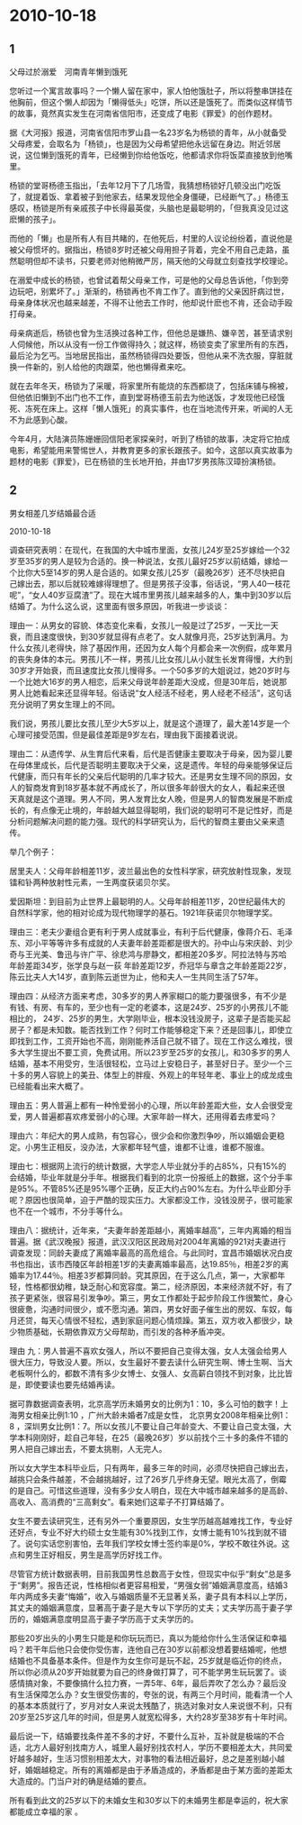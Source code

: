 # 2010-10-18

## 1

父母过於溺爱　河南青年懒到饿死

您听过一个寓言故事吗？一个懒人留在家中，家人怕他饿肚子，所以将整串饼挂在他胸前，但这个懒人却因为「懒得低头」吃饼，所以还是饿死了。而类似这样情节的故事，竟然真实发生在河南省信阳市，还变成了电影《罪爱》的创作题材。 

据《大河报》报道，河南省信阳市罗山县一名23岁名为杨锁的青年，从小就备受父母疼爱，会取名为「杨锁」，也是因为父母希望把他永远留在身边。附近邻居说，这位懒到饿死的青年，已经懒到你给他饭吃，他都请求你将饭菜直接放到他嘴里。 

杨锁的堂哥杨德玉指出，「去年12月下了几场雪，我猜想杨锁好几顿没出门吃饭了，就提着饭、拿着被子到他家去，结果发现他全身僵硬，已经断气了。」杨德玉感叹，杨锁是所有亲戚孩子中长得最英俊，头脑也是最聪明的，「但我真没见过这麽懒的孩子」。 

而他的「懒」也是所有人有目共睹的，在他死后，村里的人议论纷纷着，直说他是被父母惯坏的。据指出，杨锁8岁时还被父母用担子背着，完全不用自己走路，虽然聪明但却不读书，只要老师对他稍微严厉，隔天他的父母就立刻查找学校理论。 

在溺爱中成长的杨锁，也曾试着帮父母亲工作，可是他的父母总告诉他，「你到旁边玩吧，别累坏了。」渐渐的，杨锁再也不肯工作了。直到他的父亲因肝病过世，母亲身体状况也越来越差，不得不让他去工作时，他却说什麽也不肯，还会动手殴打母亲。 

母亲病逝后，杨锁也曾为生活换过各种工作，但他总是嫌热、嫌辛苦，甚至请求别人伺候他，所以从没有一份工作做得持久；就这样，杨锁变卖了家里所有的东西，最后沦为乞丐。当地居民指出，虽然杨锁得四处要饭，但他从来不洗衣服，穿脏就换一件新的，别人给他的肉跟菜，他也懒得煮来吃。 

就在去年冬天，杨锁为了采暖，将家里所有能烧的东西都烧了，包括床铺与棉被，但他依旧懒到不出门也不工作，直到堂哥杨德玉前去为他送饭，才发现他已经饿死、冻死在床上。这样「懒人饿死」的真实事件，也在当地流传开来，听闻的人无不为此感到心酸。 

今年4月，大陆演员陈姗姗回信阳老家探亲时，听到了杨锁的故事，决定将它拍成电影，希望能用来警惕世人，并教育更多的家长跟孩子。如今，这部以真实故事为题材的电影《罪爱》，已在杨锁的生长地开拍，并由17岁男孩陈汉璋扮演杨锁。

## 2

男女相差几岁结婚最合适

2010-10-18

调查研究表明：在现代，在我国的大中城市里面，女孩儿24岁至25岁嫁给一个32岁至35岁的男人是较为合适的。换一种说法，女孩儿最好25岁以前结婚，嫁给一个比你大5至14岁的男人是合适的。如果女孩儿25岁（最晚26岁）还不尽快把自己嫁出去，那以后就较难嫁得理想了。但是男孩子没事，俗话说，“男人40一枝花呢”，“女人40岁豆腐渣”了。现在大城市里男孩儿越来越多的人，集中到30岁以后结婚了。为什么这么说，这里面有很多原因，听我进一步谈谈：

理由一：从男女的容貌、体态变化来看，女孩儿一般是过了25岁，一天比一天衰，而且速度很快，到30岁就显得有点老了。女人就像月亮，25岁达到满月。为什么女孩儿老得快，除了基因作用，还因为女人每个月都会来一次例假，成年累月的丧失身体的本元。男孩儿不一样，男孩儿比女孩儿从小就生长发育得慢，大约到30岁才开始衰，而且速度比女孩儿慢得多。一个50多岁的大姐说过，她20岁时与一个比她大16岁的男人相恋，后来父母说年龄差距大没成，但是30年后，她说那男人比她看起来还显得年轻。俗话说“女人经活不经老，男人经老不经活”，这句话充分说明了男女生理上的不同。

我们说，男孩儿要比女孩儿至少大5岁以上，就是这个道理了，最大差14岁是一个心理可接受范围，但是最佳差距是9岁左右，理由我下面接着说说。

理由二：从遗传学、从生育后代来看，后代是否健康主要取决于母亲，因为婴儿要在母体里成长，后代是否聪明主要取决于父亲，这是遗传。年轻的母亲能够保证后代健康，而只有年长的父亲后代聪明的几率才较大。还是男女生理不同的原因，女人的智商发育到18岁基本就不再成长了，所以很多年龄很大的女人，看起来还很天真就是这个道理。男人不同，男人发育比女人晚，但是男人的智商发展是不断成长的，有点像无止境的，年龄越大越显得聪明，我们说的聪明可不是记性好，而是分析问题解决问题的能力强。现代的科学研究认为，后代的智商主要由父亲来遗传。

举几个例子：

居里夫人：父母年龄相差11岁，波兰最出色的女性科学家，研究放射性现象，发现镭和钋两种放射性元素，一生两度获诺贝尔奖。

爱因斯坦：到目前为止世界上最聪明的人。父母年龄相差11岁，20世纪最伟大的自然科学家，他的相对论成为现代物理学的基石。1921年获诺贝尔物理学奖。

理由三：老夫少妻组合更有利于男人成就事业，有利于后代健康，像蒋介石、毛泽东、邓小平等等许多有成就的人夫妻年龄差距都是很大的。孙中山与宋庆龄、刘少奇与王光美、鲁迅与许广平、徐悲鸿与廖静文，都相差20多岁。阿拉法特与苏哈年龄差距34岁，张学良与赵一荻 年龄差距12岁，乔冠华与章含之年龄差距22岁，陈云比夫人大14岁，直到陈云逝世为止，他和夫人一生共同生活了57年。

理由四：从经济方面来考虑，30多岁的男人养家糊口的能力要强很多，有不少是有钱、有房、有车的，至少也有一定的老婆本，这是24岁、25岁的小男孩儿不能相比的， 24岁、25岁的男生，大学刚毕业，根本没钱没房子，这辈子是否能买起房子？都是未知数。能否找到工作？何时工作能够稳定下来？还是回事儿，即使立即找到工作，工资开始也不高，刚刚能养活自己就不错了。现在工作这么难找，很多大学生提出不要工资，免费试用。所以23岁至25岁的女孩儿，和30多岁的男人结婚，基本不用受穷，生活很轻松，立马过上安稳日子，甚至好日子。至少一个三十多的男人容貌上的美丑、体型上的胖瘦、外观上的年轻年老、事业上的成龙成虫已经能看出来大概了。

理由五：男人普遍上都有一种怜爱弱小的心理，所以年龄差距大些，女人会很受宠爱，男人普遍都喜欢疼爱弱小的心理。大家年龄一样大，还用得着去疼爱吗？

理由六：年纪大的男人成熟，有包容心，很少会和你激烈争吵，所以婚姻会更稳定。小男生正相反，没办法，大家都年轻气盛，谁都不让谁，谁都不服谁。

理由七：根据网上流行的统计数据，大学恋人毕业就分手的占85%，只有15%的会结婚，毕业年就是分手年。根据我们看到的北京一份报纸上的数据，这个分手率是95%。不管85%还是95%哪个正确，反正大约占90%左右。为什么毕业即分手呢？原因也很简单，迫于严酷的现实压力。大家都没工作，没钱没房子，很可能家也不在一个城市，不分手等什么。

理由八：据统计，近年来，“夫妻年龄差距越小，离婚率越高”，三年内离婚的相当普遍。据《武汉晚报》报道，武汉汉阳区民政局对2004年离婚的921对夫妻进行调查发现：同龄夫妻成了离婚率最高的高危组合。与此同时，宜昌市婚姻状况白皮书也指出，该市西陵区年龄相差1岁的夫妻离婚率最高，达19.85％，相差2岁的离婚率为17.44％。相差3岁都算同龄。究其原因，在于这么几点，第一，大家都年轻，性格都很幼稚，缺乏耐心和宽容度。第二，经济原因，本来经济就不好，有了孩子更紧张，很容易引发争吵。第三，男女工作都处于起步阶段工作很繁忙，身心很疲惫，沟通时间很少，或不愿沟通。第四，男女好面子催生出的房奴、车奴，每月还贷，每天心情很不轻松，遇到家庭问题心情烦躁。第五，双方收入都很少，缺少物质基础，长期依靠双方父母帮助，而引发的各种矛盾冲突。

理由 九：男人普遍不喜欢女强人，所以不要把自己变得太强，女人太强会给男人很大压力，导致没人要。所以，女生最好不要去读什么研究生啊、博士生啊、当大老板啊什么的，都数不清有多少女博士、女强人、女高薪白领找不到对象，比比皆是，即使要读也要先结婚再读。

据可靠数据调查表明，北京高学历未婚男女的比例为1：10，多么可怕的数字！上海男女相亲比例1:10 ，广州大龄未婚者7成是女性， 北京男女2008年相亲比例1：8 ，深圳男女比例1：7。所以女孩儿不要让自己年龄变大、不要让自己变太强，大学本科刚刚好，趁自己年轻，在25（最晚26岁）岁以前找个三十多的条件不错的男人把自己嫁出去，不要太挑剔，人无完人。

所以女大学生本科毕业后，只有两年，最多三年的时间，必须尽快把自己嫁出去，越挑只会条件越差，不会越挑越好，过了26岁几乎终身无望。眼光太高了，倒霉的是自己。可惜这些道理，没有多少女人明白，现在大中城市越来越多的是高龄、高收入、高消费的“三高剩女”。看来她们这辈子不打算结婚了。

女生不要去读研究生，还有另外一个重要原因，女生学历越高越难找工作，专业好还好点，专业不好大约硕士女生能有30%找到工作，女博士能有10%找到就不错了。说句实话您别害怕，去年我们学校女博士签约率是0%，学校不敢往外说。这点和男生正好相反，男生是高学历好找工作。

尽管官方统计数据表明，目前我国男性总数高于女性，但现实中似乎“剩女”总是多于“剩男”。报告还说，性格相似者更容易相爱，“男强女弱”婚姻满意度高，结婚3年内两成多夫妻“悔婚”，收入与婚姻质量不无显著关系，妻子具有本科以上学历，其丈夫的婚姻满意度，显著高于妻子是大专以下学历的丈夫；丈夫学历高于妻子学历的，婚姻满意度明显高于妻子学历高于丈夫学历的。

那些20岁出头的小男生只能是和你玩玩而已，真以为能给你什么生活保证和幸福吗？若干年后他只会使你受伤害，连他自己在30岁以前都没想着要结婚呢，他想结婚也不具备基本条件。但是作为女生你可是玩不起，25岁就是临近你的终点，所以你必须从20岁开始就要为自己的终身做打算了，可不能学男生玩玩罢了。谈感情搞对象，不要像搞什么拉力赛，一弄5年、6年，最后弄吹了怎么办？最后没有生活保障怎么办？女生很受伤害的，夸张的说，有两三个月时间，能看清一个人的基本本质就行了，岁月对女人来说太残酷了，挑选对象对女人来说很不利，只有20岁至25岁这几年的时间，但是男人就宽松得多，大约28岁至38岁有十年时间。

最后说一下，结婚要找条件差不多的才好，不要什么互补，互补就是极端的不合适，北方人最好别找南方人，城里人最好别找农村人，学历不要相差太大，共同爱好越多越好，生活习惯别相差太大，对事物的看法相近最好，总之是差别越小越好，婚姻越稳定。所有的离婚都是由于矛盾造成的，矛盾都是由于某方面的差距太大造成的。门当户对的确是结婚的要点。

所有看到此文的25岁以下的未婚女生和30岁以下的未婚男生都是幸运的，祝大家都能成立幸福的家 。

